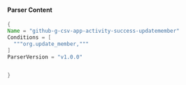 #### Parser Content
```Java
{
Name = "github-g-csv-app-activity-success-updatemember"
Conditions = [
  """org.update_member,"""
]
ParserVersion = "v1.0.0"


}
```